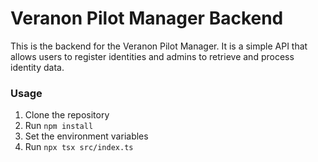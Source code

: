 # Veranon Pilot Manager Backend

This is the backend for the Veranon Pilot Manager. It is a simple API that allows users to register identities and admins to retrieve and process identity data.

### Usage

1. Clone the repository
2. Run `npm install`
3. Set the environment variables
3. Run `npx tsx src/index.ts`
